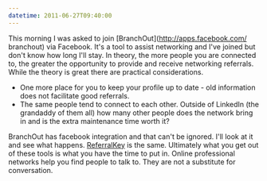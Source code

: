 ```yaml
---
datetime: 2011-06-27T09:40:00
---
```

This morning I was asked to join [BranchOut](http://apps.facebook.com/ branchout) via Facebook. It's a tool to assist networking and I've joined but don't know how long I'll stay. In theory, the more people you are connected to, the greater the opportunity to provide and receive networking referrals. While the theory is great there are practical considerations. 

- One more place for you to keep your profile up to date - old information does not facilitate good referrals.
- The same people tend to connect to each other. Outside of LinkedIn (the grandaddy of them all) how many other people does the network bring in and is the extra maintenance time worth it?

BranchOut has facebook integration and that can't be ignored. I'll look at it and see what happens. [ReferralKey](https://www.referralkey.com/) is the same. Ultimately what you get out of these tools is what you have the time to put in. Online professional networks help you find people to talk to. They are not a substitute for conversation.


